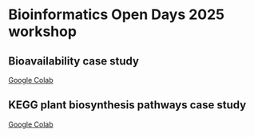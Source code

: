 # Bioinformatics Open Days 2025 workshop

## Bioavailability case study

[Google Colab](https://colab.research.google.com/drive/1gB1hM75_uOJNCQThDA-vqmgudMe5zMrI?usp=sharing)

## KEGG plant biosynthesis pathways case study

[Google Colab](https://colab.research.google.com/drive/1lNdEmrD_defiHXuDW6ozSSbuykT8jgaa?usp=sharing)

